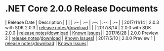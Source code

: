 # .NET Core 2.0.0 Release Documents

| Release Date | Description |  |  |
| :-- | :-- | :--: | :--: | :-- |
| 2017/11/14 | 2.0.3 with SDK 2.0.3 | [release notes](2.0/2.0.3.md)/[download](download-archives/2.0.3.md) | |
| 2017/8/14 | 2.0.0 with SDK 2.0.0 | [release notes](2.0/2.0.0.md)/[download](download-archives/2.0.0-download.md) | [Known Issues](2.0.0-known-issues.md)|
| 2017/6/28 | 2.0.0 Preview 2 | [release notes](2.0/2.0.0-preview2.md)/[download](download-archives/2.0.0-preview2-download.md) | [Known Issues](2.0.0-preview2-known-issues.md)|
| 2017/5/10 | 2.0.0 Preview 1 | [release notes](2.0/2.0.0-preview1.md)/[download](download-archives/2.0.0-preview1-download.md) | [Known Issues](2.0.0-preview1-known-issues.md)|